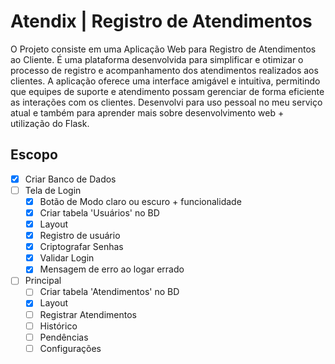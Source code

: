 # Atendix | Registro de Atendimentos

O Projeto consiste em uma Aplicação Web para Registro de Atendimentos ao Cliente. É uma plataforma desenvolvida para simplificar e otimizar o processo de registro e acompanhamento dos atendimentos realizados aos clientes. A aplicação oferece uma interface amigável e intuitiva, permitindo que equipes de suporte e atendimento possam gerenciar de forma eficiente as interações com os clientes. Desenvolvi para uso pessoal no meu serviço atual e também para aprender mais sobre desenvolvimento web + utilização do Flask.

## Escopo
- [X] Criar Banco de Dados
- [ ] Tela de Login
  - [X] Botão de Modo claro ou escuro + funcionalidade
  - [X] Criar tabela 'Usuários' no BD
  - [X] Layout
  - [X] Registro de usuário
  - [X] Criptografar Senhas
  - [X] Validar Login
  - [X] Mensagem de erro ao logar errado
- [ ] Principal
  - [ ] Criar tabela 'Atendimentos' no BD 
  - [x] Layout
  - [ ] Registrar Atendimentos
  - [ ] Histórico
  - [ ] Pendências
  - [ ] Configurações
